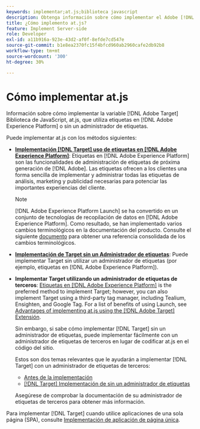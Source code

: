 ```yaml
---
keywords: implementar;at.js;biblioteca javascript
description: Obtenga información sobre cómo implementar el Adobe [!DNL Target] Biblioteca JavaScript de at.js que utiliza etiquetas en Adobe Experience Platform o sin un administrador de etiquetas.
title: ¿Cómo implemento at.js?
feature: Implement Server-side
role: Developer
exl-id: a11b916a-923e-43d2-af0f-8efde7cd547e
source-git-commit: b1e8ea2370fc15f4bfcd960ab2960cafe2db92b8
workflow-type: tm+mt
source-wordcount: '300'
ht-degree: 30%

---
```


# Cómo implementar at.js

Información sobre cómo implementar la variable [!DNL Adobe Target] Biblioteca de JavaScript, at.js, que utiliza etiquetas en [!DNL Adobe Experience Platform] o sin un administrador de etiquetas.

Puede implementar at.js con los métodos siguientes:

* **[Implementación [!DNL Target] uso de etiquetas en [!DNL Adobe Experience Platform]](https://developer.adobe.com/target/implement/client-side/atjs/how-to-deployatjs/implement-target-using-adobe-launch/)**: Etiquetas en [!DNL Adobe Experience Platform] son las funcionalidades de administración de etiquetas de próxima generación de [!DNL Adobe]. Las etiquetas ofrecen a los clientes una forma sencilla de implementar y administrar todas las etiquetas de análisis, marketing y publicidad necesarias para potenciar las importantes experiencias del cliente.

   >[!NOTE]
   >
   >[!DNL Adobe Experience Platform Launch] se ha convertido en un conjunto de tecnologías de recopilación de datos en [!DNL Adobe Experience Platform]. Como resultado, se han implementado varios cambios terminológicos en la documentación del producto. Consulte el siguiente [documento](https://experienceleague.adobe.com/docs/experience-platform/tags/term-updates.html?lang=es) para obtener una referencia consolidada de los cambios terminológicos.

* **[Implementación de Target sin un Administrador de etiquetas](https://developer.adobe.com/target/implement/client-side/atjs/how-to-deployatjs/implement-target-without-a-tag-manager/)**: Puede implementar Target sin utilizar un administrador de etiquetas (por ejemplo, etiquetas en [!DNL Adobe Experience Platform]).
* **Implementar Target utilizando un administrador de etiquetas de terceros**: [Etiquetas en [!DNL Adobe Experience Platform]](https://developer.adobe.com/target/implement/client-side/atjs/how-to-deployatjs/implement-target-using-adobe-launch/) is the preferred method to implement Target; however, you can also implement Target using a third-party tag manager, including Tealium, Ensighten, and Google Tag. For a list of benefits of using Launch, see [Advantages of implementing at.js using the [!DNL Adobe Target] Extensión](https://developer.adobe.com/target/implement/client-side/atjs/how-to-deployatjs/implement-target-using-adobe-launch/).

   Sin embargo, si sabe cómo implementar [!DNL Target] sin un administrador de etiquetas, puede implementar fácilmente con un administrador de etiquetas de terceros en lugar de codificar at.js en el código del sitio.

   Estos son dos temas relevantes que le ayudarán a implementar [!DNL Target] con un administrador de etiquetas de terceros:

   * [Antes de la implementación](https://developer.adobe.com/target/before-implement/)
   * [ [!DNL Target] Implementación de sin un administrador de etiquetas](https://developer.adobe.com/target/implement/client-side/atjs/how-to-deployatjs/implement-target-without-a-tag-manager/)

   Asegúrese de comprobar la documentación de su administrador de etiquetas de terceros para obtener más información.

Para implementar [!DNL Target] cuando utilice aplicaciones de una sola página (SPA), consulte [Implementación de aplicación de página única](https://developer.adobe.com/target/implement/client-side/atjs/how-to-deployatjs/target-atjs-single-page-application/).
